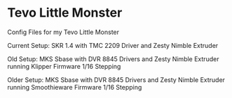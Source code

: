 # Tevo Little Monster
Config Files for my Tevo Little Monster

Current Setup:
SKR 1.4 with TMC 2209 Driver and Zesty Nimble Extruder

Old Setup:
MKS Sbase with DVR 8845 Drivers and Zesty Nimble Extruder running Klipper Firmware 1/16 Stepping

Older Setup:
MKS Sbase with DVR 8845 Drivers and Zesty Nimble Extruder running Smoothieware Firmware 1/16 Stepping
